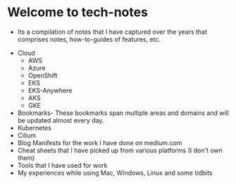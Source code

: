 # Welcome to tech-notes

- Its a compilation of notes that I have captured over the years that comprises notes, how-to-guides of features, etc.
* Cloud
    - AWS
    - Azure
    - OpenShift
    - EKS
    - EKS-Anywhere
    - AKS
    - GKE
* Bookmarks- These bookmarks span multiple areas and domains and will be updated almost every day.
* Kubernetes
* Cilium
* Blog Manifests for the work I have done on medium.com
* Cheat sheets that I have picked up from various platforms (I don't own them)
* Tools that I have used for work
* My experiences while using Mac, Windows, Linux and some tidbits 